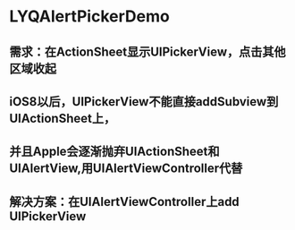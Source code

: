# LYQAlertPickerDemo
## 需求：在ActionSheet显示UIPickerView，点击其他区域收起

## iOS8以后，UIPickerView不能直接addSubview到UIActionSheet上，
## 并且Apple会逐渐抛弃UIActionSheet和UIAlertView,用UIAlertViewController代替

## 解决方案：在UIAlertViewController上add UIPickerView
